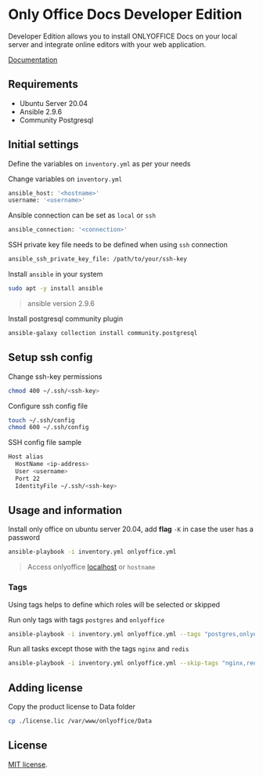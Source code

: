# Only Office Docs Developer Edition

Developer Edition allows you to install ONLYOFFICE Docs on your local server and integrate online editors with your web application.

[Documentation](https://helpcenter.onlyoffice.com/installation/docs-developer-install-ubuntu.aspx)

## Requirements

* Ubuntu Server 20.04
* Ansible 2.9.6
* Community Postgresql

## Initial settings

Define the variables on `inventory.yml` as per your needs

Change variables on `inventory.yml`
```bash
ansible_host: '<hostname>'
username: '<username>'
```

Ansible connection can be set as `local` or `ssh`
```bash
ansible_connection: '<connection>'
```

SSH private key file needs to be defined when using `ssh` connection
```bash
ansible_ssh_private_key_file: /path/to/your/ssh-key
```

Install `ansible` in your system
```bash
sudo apt -y install ansible
```

> ansible version 2.9.6

Install postgresql community plugin
```bash
ansible-galaxy collection install community.postgresql
```

## Setup ssh config

Change ssh-key permissions
```bash
chmod 400 ~/.ssh/<ssh-key>
```

Configure ssh config file
```bash
touch ~/.ssh/config
chmod 600 ~/.ssh/config
```

SSH config file sample
```bash
Host alias
  HostName <ip-address>
  User <username>
  Port 22
  IdentityFile ~/.ssh/<ssh-key>

```

## Usage and information

Install only office on ubuntu server 20.04, add **flag** `-K` in case the user has a password
```bash
ansible-playbook -i inventory.yml onlyoffice.yml
```

> Access onlyoffice [localhost](http://localhost) or `hostname`

### Tags

Using tags helps to define which roles will be selected or skipped

Run only tags with tags `postgres` and `onlyoffice`

```bash
ansible-playbook -i inventory.yml onlyoffice.yml --tags "postgres,onlyoffice"
```

Run all tasks except those with the tags `nginx` and `redis`

```bash
ansible-playbook -i inventory.yml onlyoffice.yml --skip-tags "nginx,redis"
```

## Adding license

Copy the product license to Data folder
```bash
cp ./license.lic /var/www/onlyoffice/Data
```

## License

[MIT license](http://opensource.org/licenses/MIT).
